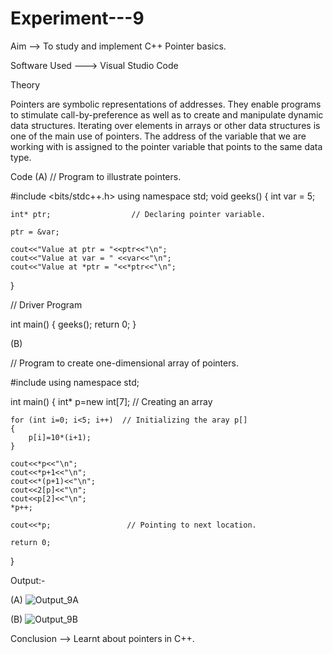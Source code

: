 # Experiment---9

Aim --> To study and implement C++ Pointer basics.

Software Used ---> Visual Studio Code

Theory

Pointers are symbolic representations of addresses.
They enable programs to stimulate call-by-preference as well as to create and manipulate dynamic data structures.
Iterating over elements in arrays or other data structures is one of the main use of pointers.
The address of the variable that we are working with is assigned to the pointer variable that points to the same data type.

Code
(A)
// Program to illustrate pointers. 

#include <bits/stdc++.h> 
using namespace std;
void geeks()
{
    int var = 5;

    int* ptr;                  // Declaring pointer variable. 

    ptr = &var;

    cout<<"Value at ptr = "<<ptr<<"\n";
    cout<<"Value at var = " <<var<<"\n";
    cout<<"Value at *ptr = "<<*ptr<<"\n";

}

// Driver Program 

int main()
{
    geeks();
    return 0;
} 

(B)

// Program to create one-dimensional array of pointers. 

#include <iostream> 
using namespace std; 

int main() 
{
    int* p=new int[7];  // Creating an array 

    for (int i=0; i<5; i++)  // Initializing the aray p[]
    {
        p[i]=10*(i+1);
    }

    cout<<*p<<"\n"; 
    cout<<*p+1<<"\n";
    cout<<*(p+1)<<"\n";
    cout<<2[p]<<"\n";
    cout<<p[2]<<"\n";
    *p++;

    cout<<*p;                 // Pointing to next location. 

    return 0; 
}

Output:-

(A)
![Output_9A](https://github.com/user-attachments/assets/f422672c-1561-473d-99df-c3fb33c151a1)


(B)
![Output_9B](https://github.com/user-attachments/assets/519b50a5-dad8-47f5-be83-32a61d87fca2)


Conclusion --> Learnt about pointers in C++.
